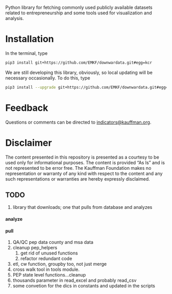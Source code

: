 Python library for fetching commonly used publicly available datasets related to entrepreneurship and 
some tools used for visualization and analysis. 


# Installation
In the terminal, type
```bash
pip3 install git+https://github.com/EMKF/downwardata.git#egg=kcr
```
We are still developing this library, obviously, so local updating will be necessary occasionally. To do this, type
```bash
pip3 install --upgrade git+https://github.com/EMKF/downwardata.git#egg=kcr
```

# Feedback
Questions or comments can be directed to indicators@kauffman.org.

# Disclaimer
The content presented in this repository is presented as a courtesy to be used only for informational purposes. The 
content is provided “As Is” and is not represented to be error free. The Kauffman Foundation makes no representation or 
warranty of any kind with respect to the content and any such representations or warranties are hereby expressly 
disclaimed.


## TODO
1. library that downloads; one that pulls from database and analyzes

#### analyze


#### pull
1. QA/QC pep data county and msa data
2. cleanup pep_helpers
    1. get rid of unused functions
    2. refactor redundant code
2. etl, cw function, groupby too, not just merge
2. cross walk tool in tools module.
3. PEP state level functions...cleanup 
4. thousands parameter in read_excel and probably read_csv
5. some convetion for the dics in constants and updated in the scripts